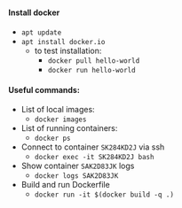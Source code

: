 #### Install docker
* `apt update`
* `apt install docker.io`
    * to test installation:
        * `docker pull hello-world`
        * `docker run hello-world`

#### Useful commands:
* List of local images:
    * `docker images`
* List of running containers:
    * `docker ps`
* Connect to container `SK284KD2J` via ssh
    * `docker exec -it SK284KD2J bash`
* Show container `SAK2D83JK` logs
    * `docker logs SAK2D83JK`
* Build and run Dockerfile
    * `docker run -it $(docker build -q .)`
